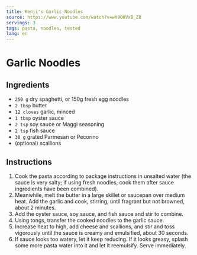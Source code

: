 ```yaml
---
title: Kenji's Garlic Noodles
source: https://www.youtube.com/watch?v=wK9OHVxB_Z8
servings: 3
tags: pasta, noodles, tested
lang: en
---
```


# Garlic Noodles

## Ingredients

* `250 g` dry spaghetti, or 150g fresh egg noodles
* `2 tbsp` butter
* `12 cloves` garlic, minced
* `1 tbsp` oyster sauce
* `2 tsp` soy sauce or Maggi seasoning
* `2 tsp` fish sauce
* `30 g` grated Parmesan or Pecorino
* (optional) scallions

## Instructions

1. Cook the pasta according to package instructions in unsalted water (the sauce is very salty; if using fresh noodles, cook them after sauce ingredients have been combined).
1. Meanwhile, melt the butter in a large skillet or saucepan over medium heat. Add the garlic and cook, stirring, until fragrant but not browned, about 2 minutes.
1. Add the oyster sauce, soy sauce, and fish sauce and stir to combine.
1. Using tongs, transfer the cooked noodles to the garlic sauce.
1. Increase heat to high, add cheese and scallions, and stir and toss vigorously until the sauce is creamy and emulsified, about 30 seconds.
1. If sauce looks too watery, let it keep reducing. If it looks greasy, splash some more pasta water into it and let it reemulsify. Serve immediately.

